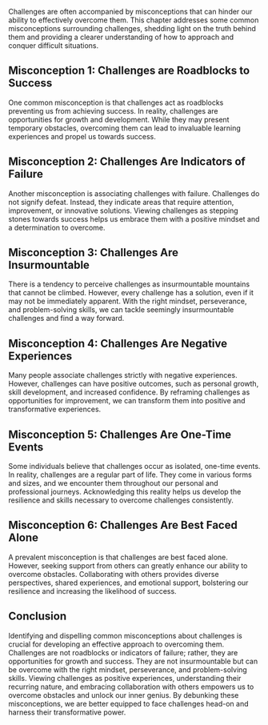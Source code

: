 
Challenges are often accompanied by misconceptions that can hinder our ability to effectively overcome them. This chapter addresses some common misconceptions surrounding challenges, shedding light on the truth behind them and providing a clearer understanding of how to approach and conquer difficult situations.

## Misconception 1: Challenges are Roadblocks to Success

One common misconception is that challenges act as roadblocks preventing us from achieving success. In reality, challenges are opportunities for growth and development. While they may present temporary obstacles, overcoming them can lead to invaluable learning experiences and propel us towards success.

## Misconception 2: Challenges Are Indicators of Failure

Another misconception is associating challenges with failure. Challenges do not signify defeat. Instead, they indicate areas that require attention, improvement, or innovative solutions. Viewing challenges as stepping stones towards success helps us embrace them with a positive mindset and a determination to overcome.

## Misconception 3: Challenges Are Insurmountable

There is a tendency to perceive challenges as insurmountable mountains that cannot be climbed. However, every challenge has a solution, even if it may not be immediately apparent. With the right mindset, perseverance, and problem-solving skills, we can tackle seemingly insurmountable challenges and find a way forward.

## Misconception 4: Challenges Are Negative Experiences

Many people associate challenges strictly with negative experiences. However, challenges can have positive outcomes, such as personal growth, skill development, and increased confidence. By reframing challenges as opportunities for improvement, we can transform them into positive and transformative experiences.

## Misconception 5: Challenges Are One-Time Events

Some individuals believe that challenges occur as isolated, one-time events. In reality, challenges are a regular part of life. They come in various forms and sizes, and we encounter them throughout our personal and professional journeys. Acknowledging this reality helps us develop the resilience and skills necessary to overcome challenges consistently.

## Misconception 6: Challenges Are Best Faced Alone

A prevalent misconception is that challenges are best faced alone. However, seeking support from others can greatly enhance our ability to overcome obstacles. Collaborating with others provides diverse perspectives, shared experiences, and emotional support, bolstering our resilience and increasing the likelihood of success.

## Conclusion

Identifying and dispelling common misconceptions about challenges is crucial for developing an effective approach to overcoming them. Challenges are not roadblocks or indicators of failure; rather, they are opportunities for growth and success. They are not insurmountable but can be overcome with the right mindset, perseverance, and problem-solving skills. Viewing challenges as positive experiences, understanding their recurring nature, and embracing collaboration with others empowers us to overcome obstacles and unlock our inner genius. By debunking these misconceptions, we are better equipped to face challenges head-on and harness their transformative power.
